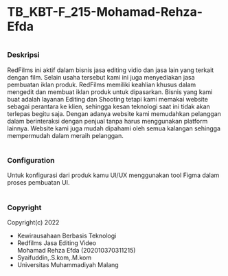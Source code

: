 # TB_KBT-F_215-Mohamad-Rehza-Efda
# <h3>Deskripsi<br></h3>
RedFilms ini aktif dalam bisnis jasa editing vidio dan jasa lain yang terkait dengan film. Selain usaha tersebut kami ini juga menyediakan  jasa pembuatan iklan produk.  RedFilms memiliki keahlian khusus dalam mengedit dan membuat iklan produk untuk dipasarkan.
Bisnis yang kami buat adalah layanan Editing dan Shooting tetapi kami memakai website sebagai perantara ke klien, sehingga kesan teknologi saat ini tidak akan terlepas begitu saja. Dengan adanya website kami memudahkan pelanggan dalam berinteraksi dengan penjual tanpa harus menggunakan platform lainnya. Website kami juga mudah dipahami oleh semua kalangan sehingga mempermudah dalam meraih pelanggan.
# <h3>Configuration<br></h3>
Untuk konfigurasi dari produk kamu UI/UX menggunakan tool Figma dalam proses pembuatan UI. 
# <h3>Copyright<br></h3>
Copyright(c) 2022
* Kewirausahaan Berbasis Teknologi
* Redfilms Jasa Editing Video<br>
  Mohamad Rehza Efda (202010370311215)<br>
* Syaifuddin,.S.kom,.M.kom
* Universitas Muhammadiyah Malang
